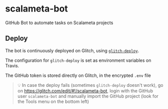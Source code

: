 # scalameta-bot

GitHub Bot to automate tasks on Scalameta projects

## Deploy

The bot is continuously deployed on Glitch, using
[`glitch-deploy`](https://github.com/glitch-tools/glitch-deploy).

The configuration for `glitch-deploy` is set as environment variables on Travis.

The GitHub token is stored directly on Glitch, in the encrypted `.env` file

> :bulb: In case the deploy fails (sometimes `glitch-deploy` doesn't work), go on https://glitch.com/edit/#!/scalameta-bot, login with the GitHub user `scalameta-bot` and manually import the GitHub project (look for the Tools menu on the bottom left)
